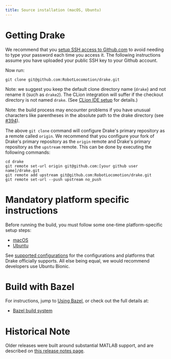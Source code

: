 ```yaml
---
title: Source installation (macOS, Ubuntu)
---
```


# Getting Drake

We recommend that you [setup SSH access to Github.com](https://help.github.com/articles/adding-a-new-ssh-key-to-your-github-account/)
to avoid needing to type your password each time you access it. The following
instructions assume you have uploaded your public SSH key to your Github
account.

Now run:

```
git clone git@github.com:RobotLocomotion/drake.git
```

Note: we suggest you keep the default clone directory name (``drake``) and not
rename it (such as ``drake2``).  The CLion integration will suffer if the
checkout directory is not named ``drake``.  (See [CLion IDE setup](clion.html) for details.)

Note: the build process may encounter problems if you have unusual characters
like parentheses in the absolute path to the drake directory
(see [#394](https://github.com/RobotLocomotion/drake/issues/394)).

The above ``git clone`` command will configure Drake's primary repository as a
remote called ``origin``. We recommend that you configure your fork of Drake's
primary repository as the ``origin`` remote and Drake's primary repository as
the ``upstream`` remote. This can be done by executing the following commands:

```
cd drake
git remote set-url origin git@github.com:[your github user name]/drake.git
git remote add upstream git@github.com:RobotLocomotion/drake.git
git remote set-url --push upstream no_push
```

# Mandatory platform specific instructions

Before running the build, you must follow some one-time platform-specific
setup steps:

* [macOS](/mac.html)
* [Ubuntu](/ubuntu.html)

See [supported configurations](/developers.html#supported-configurations)
for the configurations and platforms that Drake officially supports.
All else being equal, we would recommend developers use Ubuntu Bionic.

# Build with Bazel

For instructions, jump to [Using Bazel](/bazel.html#developing-drake-using-bazel), or check out the
full details at:

* [Bazel build system](/bazel.html)

# Historical Note

Older releases were built around substantial MATLAB support, and are
described on [this release notes page](/release_notes/older_releases.html).
